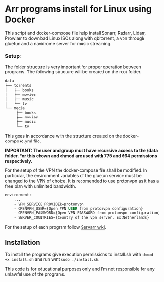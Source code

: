 # Arr programs install for Linux using Docker

This script and docker-compose file help install Sonarr, Radarr, Lidarr, Prowlarr to download Linux ISOs along with qbitorrent, a vpn through gluetun and a navidrome server for music streaming.

### Setup:
The folder structure is very important for proper operation between programs. The following structure will be created on the root folder.

``` sh
data
├── torrents
│   ├── books
│   ├── movies
│   ├── music
│   └── tv
└── media
     ├── books
     ├── movies
     ├── music
     └── tv

```
This goes in accordance with the structure created on the docker-compose.yml file. 

**IMPORTANT: The user and group must have recursive access to the /data folder. For this chown and chmod are used with 775 and 664 permissions respectively.**

For the setup of the VPN the docker-compose file shall be modified. In particular, the environment variables of the gluetun service must be changed to the VPN of choice. It is recomended to use protonvpn as it has a free plan with unlimited bandwidth.

``` dockerfile
environment:
    ...
    - VPN_SERVICE_PROVIDER=protonvpn
    - OPENVPN_USER={Open VPN USER from protonvpn configuration}
    - OPENVPN_PASSWORD={Open VPN PASSWORD from protonvpn configuration}
    - SERVER_COUNTRIES={Country of the vpn server. Ex:Netherlands}
```

For the setup of each program follow [Servarr wiki](https://wiki.servarr.com).

## Installation
To install the programs give execution permissions to install.sh with ```chmod +x install.sh``` and run wiht ```sudo ./install.sh```.


This code is for educational purposes only and I'm not responsible for any unlawful use of the programs.
